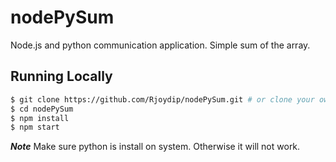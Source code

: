 # nodePySum
Node.js and python communication application. Simple sum of the array.

## Running Locally

```sh
$ git clone https://github.com/Rjoydip/nodePySum.git # or clone your own fork
$ cd nodePySum
$ npm install
$ npm start
```

***Note***
Make sure python is install on system. Otherwise it will not work.
